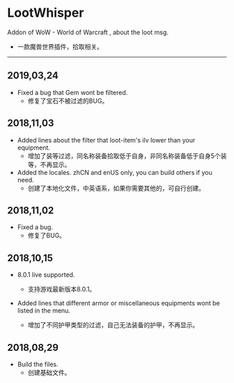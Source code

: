 # LootWhisper

Addon of WoW - World of Warcraft , about the loot msg.
  * 一款魔兽世界插件，拾取相关。
-----
2019,03,24
-----
  * Fixed a bug that Gem wont be filtered.
    * 修复了宝石不被过滤的BUG。

2018,11,03
-----
* Added lines about the filter that loot-item's ilv lower than your equipment.
  * 增加了装等过滤，同名称装备拾取低于自身，非同名称装备低于自身5个装等，不再显示。
* Added the locales. zhCN and enUS only, you can build others if you need.
  * 创建了本地化文件，中英语系，如果你需要其他的，可自行创建。

2018,11,02
-----
  * Fixed a bug.
    * 修复了BUG。

2018,10,15
-----
  * 8.0.1 live supported.
    * 支持游戏最新版本8.0.1。

  * Added lines that different armor or miscellaneous equipments wont be listed in the menu. 
    * 增加了不同护甲类型的过滤，自己无法装备的护甲，不再显示。

2018,08,29 
-----
  * Build the files.
    * 创建基础文件。
